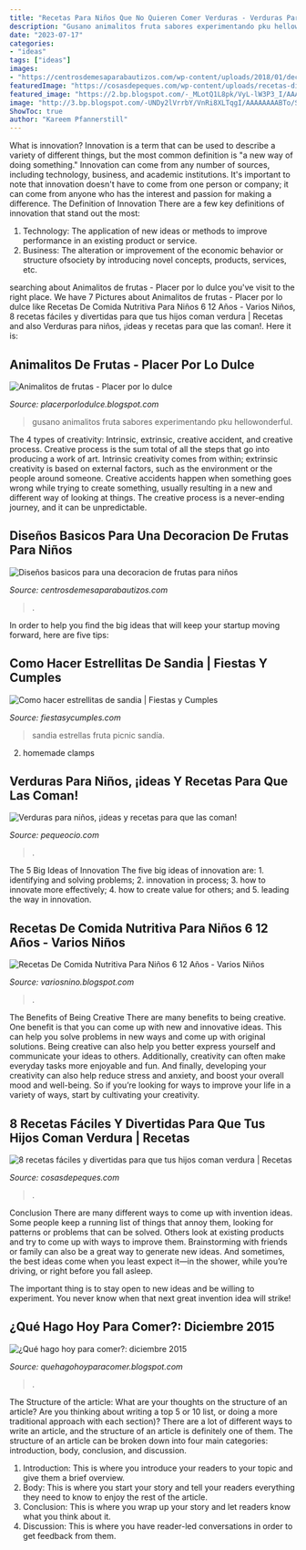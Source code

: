 ```yaml
---
title: "Recetas Para Niños Que No Quieren Comer Verduras - Verduras Para Niños, ¡ideas Y Recetas Para Que Las Coman!"
description: "Gusano animalitos fruta sabores experimentando pku hellowonderful"
date: "2023-07-17"
categories:
- "ideas"
tags: ["ideas"]
images:
- "https://centrosdemesaparabautizos.com/wp-content/uploads/2018/01/decoracion-de-frutas-para-niños-original.jpg"
featuredImage: "https://cosasdepeques.com/wp-content/uploads/recetas-divertidas-verduras-ninos.jpg"
featured_image: "https://2.bp.blogspot.com/-_MLotQ1L8pk/VyL-lW3P3_I/AAAAAAAABAg/SRWmDM84Vb0VSKvxBnG4WL8exHpxZ8ijwCLcB/s1600/Gusano.jpg"
image: "http://3.bp.blogspot.com/-UNDy2lVrrbY/VnRi8XLTqgI/AAAAAAAABTo/S4sXC43oejU/s1600/qhh_67b.jpg"
ShowToc: true
author: "Kareem Pfannerstill"
---
```



What is innovation?
Innovation is a term that can be used to describe a variety of different things, but the most common definition is "a new way of doing something." Innovation can come from any number of sources, including technology, business, and academic institutions. It's important to note that innovation doesn't have to come from one person or company; it can come from anyone who has the interest and passion for making a difference.
The Definition of Innovation
There are a few key definitions of innovation that stand out the most: 
1. Technology: The application of new ideas or methods to improve performance in an existing product or service. 
2. Business: The alteration or improvement of the economic behavior or structure ofsociety by introducing novel concepts, products, services, etc. 

	

		
searching about Animalitos de frutas - Placer por lo dulce you've visit to the right place. We have 7 Pictures about Animalitos de frutas - Placer por lo dulce like Recetas De Comida Nutritiva Para Niños 6 12 Años - Varios Niños, 8 recetas fáciles y divertidas para que tus hijos coman verdura | Recetas and also Verduras para niños, ¡ideas y recetas para que las coman!. Here it is:
		
    
## Animalitos De Frutas - Placer Por Lo Dulce

<img loading=lazy src="https://2.bp.blogspot.com/-_MLotQ1L8pk/VyL-lW3P3_I/AAAAAAAABAg/SRWmDM84Vb0VSKvxBnG4WL8exHpxZ8ijwCLcB/s1600/Gusano.jpg" onerror="this.onerror=null;this.src='https://tse1.mm.bing.net/th?id=OIP._1vvZ_Mzu3s9eM_CAiwD4QHaFS&amp;pid=15.1';" alt="Animalitos de frutas - Placer por lo dulce">

_Source: placerporlodulce.blogspot.com_

>gusano animalitos fruta sabores experimentando pku hellowonderful. 

	

The 4 types of creativity: Intrinsic, extrinsic, creative accident, and creative process.
Creative process is the sum total of all the steps that go into producing a work of art. Intrinsic creativity comes from within; extrinsic creativity is based on external factors, such as the environment or the people around someone. Creative accidents happen when something goes wrong while trying to create something, usually resulting in a new and different way of looking at things. The creative process is a never-ending journey, and it can be unpredictable.

    
## Diseños Basicos Para Una Decoracion De Frutas Para Niños

<img loading=lazy src="https://centrosdemesaparabautizos.com/wp-content/uploads/2018/01/decoracion-de-frutas-para-niños-original.jpg" onerror="this.onerror=null;this.src='https://tse2.mm.bing.net/th?id=OIP.hCO8eTBvExqiylRS8ETRZQHaFR&amp;pid=15.1';" alt="Diseños basicos para una decoracion de frutas para niños">

_Source: centrosdemesaparabautizos.com_

>. 

	

In order to help you find the big ideas that will keep your startup moving forward, here are five tips: 

    
## Como Hacer Estrellitas De Sandia | Fiestas Y Cumples

<img loading=lazy src="http://fiestasycumples.com/wp-content/uploads/2011/08/estrellas-con-sandia.jpg" onerror="this.onerror=null;this.src='https://tse2.mm.bing.net/th?id=OIP.e46PpCTANFV2l1Jb5si9bgHaE5&amp;pid=15.1';" alt="Como hacer estrellitas de sandia | Fiestas y Cumples">

_Source: fiestasycumples.com_

>sandia estrellas fruta picnic sandía. 

	

2. homemade clamps

    
## Verduras Para Niños, ¡ideas Y Recetas Para Que Las Coman!

<img loading=lazy src="https://www.pequeocio.com/wp-content/uploads/2013/05/recetas-de-verduras-para-ninos-600x400.jpg" onerror="this.onerror=null;this.src='https://tse3.mm.bing.net/th?id=OIP.WEUphjRuhW_6O2a7F_XvxwHaE8&amp;pid=15.1';" alt="Verduras para niños, ¡ideas y recetas para que las coman!">

_Source: pequeocio.com_

>. 

	

The 5 Big Ideas of Innovation
The five big ideas of innovation are: 1. identifying and solving problems; 2. innovation in process; 3. how to innovate more effectively; 4. how to create value for others; and 5. leading the way in innovation.

    
## Recetas De Comida Nutritiva Para Niños 6 12 Años - Varios Niños

<img loading=lazy src="https://i.ytimg.com/vi/GzQtE7hTBrw/maxresdefault.jpg" onerror="this.onerror=null;this.src='https://tse2.mm.bing.net/th?id=OIP.3IGrHlKKeFLHjlnfQ0YcRAHaEK&amp;pid=15.1';" alt="Recetas De Comida Nutritiva Para Niños 6 12 Años - Varios Niños">

_Source: variosnino.blogspot.com_

>. 

	

The Benefits of Being Creative
There are many benefits to being creative. One benefit is that you can come up with new and innovative ideas. This can help you solve problems in new ways and come up with original solutions. Being creative can also help you better express yourself and communicate your ideas to others. Additionally, creativity can often make everyday tasks more enjoyable and fun. And finally, developing your creativity can also help reduce stress and anxiety, and boost your overall mood and well-being. So if you’re looking for ways to improve your life in a variety of ways, start by cultivating your creativity.

    
## 8 Recetas Fáciles Y Divertidas Para Que Tus Hijos Coman Verdura | Recetas

<img loading=lazy src="https://cosasdepeques.com/wp-content/uploads/recetas-divertidas-verduras-ninos.jpg" onerror="this.onerror=null;this.src='https://tse2.mm.bing.net/th?id=OIP.gkiHEnEaG8if1kk_Z9VBOAHaEM&amp;pid=15.1';" alt="8 recetas fáciles y divertidas para que tus hijos coman verdura | Recetas">

_Source: cosasdepeques.com_

>. 

	

Conclusion
There are many different ways to come up with invention ideas. Some people keep a running list of things that annoy them, looking for patterns or problems that can be solved. Others look at existing products and try to come up with ways to improve them.
 Brainstorming with friends or family can also be a great way to generate new ideas. And sometimes, the best ideas come when you least expect it—in the shower, while you’re driving, or right before you fall asleep.

The important thing is to stay open to new ideas and be willing to experiment. You never know when that next great invention idea will strike!

    
## ¿Qué Hago Hoy Para Comer?: Diciembre 2015

<img loading=lazy src="http://3.bp.blogspot.com/-UNDy2lVrrbY/VnRi8XLTqgI/AAAAAAAABTo/S4sXC43oejU/s1600/qhh_67b.jpg" onerror="this.onerror=null;this.src='https://tse3.mm.bing.net/th?id=OIP.dEtpw-ZVc8IC2-3cM_BTNQHaEV&amp;pid=15.1';" alt="¿Qué hago hoy para comer?: diciembre 2015">

_Source: quehagohoyparacomer.blogspot.com_

>. 

	

The Structure of the article: What are your thoughts on the structure of an article? Are you thinking about writing a top 5 or 10 list, or doing a more traditional approach with each section)?
There are a lot of different ways to write an article, and the structure of an article is definitely one of them. The structure of an article can be broken down into four main categories: introduction, body, conclusion, and discussion. 
1) Introduction: This is where you introduce your readers to your topic and give them a brief overview. 
2) Body: This is where you start your story and tell your readers everything they need to know to enjoy the rest of the article.
3) Conclusion: This is where you wrap up your story and let readers know what you think about it. 
4) Discussion: This is where you have reader-led conversations in order to get feedback from them.

